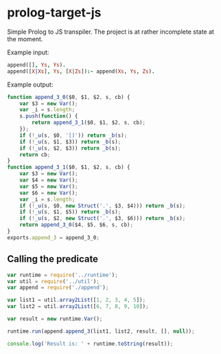 prolog-target-js
================

Simple Prolog to JS transpiler. The project is at rather incomplete state at the moment.

Example input:

```prolog
append([], Ys, Ys).
append([X|Xs], Ys, [X|Zs]):- append(Xs, Ys, Zs).
```

Example output:

```javascript
function append_3_0($0, $1, $2, s, cb) {
    var $3 = new Var();
    var _i = s.length;
    s.push(function() {
        return append_3_1($0, $1, $2, s, cb);
    });
    if (!_u(s, $0, '[]')) return _b(s);
    if (!_u(s, $1, $3)) return _b(s);
    if (!_u(s, $2, $3)) return _b(s);
    return cb;
}
function append_3_1($0, $1, $2, s, cb) {
    var $3 = new Var();
    var $4 = new Var();
    var $5 = new Var();
    var $6 = new Var();
    var _i = s.length;
    if (!_u(s, $0, new Struct('.', $3, $4))) return _b(s);
    if (!_u(s, $1, $5)) return _b(s);
    if (!_u(s, $2, new Struct('.', $3, $6))) return _b(s);
    return append_3_0($4, $5, $6, s, cb);
}
exports.append_3 = append_3_0;
```

Calling the predicate
---------------------

```javascript
var runtime = require('../runtime');
var util = require('../util');
var append = require('./append');

var list1 = util.array2List([1, 2, 3, 4, 5]);
var list2 = util.array2List([6, 7, 8, 9, 10]);

var result = new runtime.Var();

runtime.run(append.append_3(list1, list2, result, [], null));

console.log('Result is: ' + runtime.toString(result));
```


